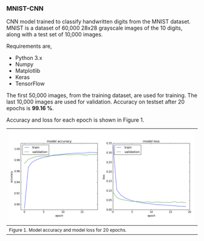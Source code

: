 ### MNIST-CNN

CNN model trained to classify handwritten digits from the MNIST dataset. MNIST is a dataset of 60,000 28x28 grayscale images of the 10 digits, along with a test set of 10,000 images.

Requirements are,

* Python 3.x
* Numpy
* Matplotlib
* Keras
* TensorFlow

The first 50,000 images, from the training dataset, are used for training. The last 10,000 images are used for validation. Accuracy on testset after 20 epochs is **99.16 %**.

Accuracy and loss for each epoch is shown in Figure 1.

|![figure_1](figure_1.png)|
|---|
|<small>Figure 1. Model accuracy and model loss for 20 epochs.</small>|
